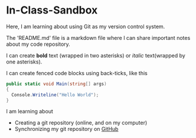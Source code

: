# In-Class-Sandbox

Here, I am learning about using Git as my version control system.

The 'README.md' file is a markdown file where I can share important notes about my code repository.

I can create **bold** text (wrapped in two asterisks) or *italic* text(wrapped by one asterisks).

I can create fenced code blocks using back-ticks, like this

```csharp
public static void Main(string[] args)
{
  Console.Writeline("Hello World");
}
```

I am learning about 

- Creating a git repository (online, and on my computer)
- Synchronizing my git repository on [GitHub](http://github.com)
